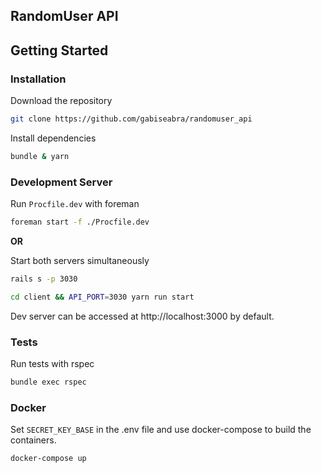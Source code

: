 ## RandomUser API

## Getting Started

### Installation

Download the repository

```sh
git clone https://github.com/gabiseabra/randomuser_api
```

Install dependencies

```sh
bundle & yarn
```

### Development Server

Run `Procfile.dev` with foreman

```sh
foreman start -f ./Procfile.dev
```

**OR**

Start both servers simultaneously

```sh
rails s -p 3030
```

```sh
cd client && API_PORT=3030 yarn run start
```

Dev server can be accessed at http://localhost:3000 by default.

### Tests

Run tests with rspec

```sh
bundle exec rspec
```

### Docker

Set `SECRET_KEY_BASE` in the .env file and use docker-compose to build the containers.

```sh
docker-compose up
```

